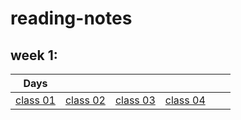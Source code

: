 # reading-notes

## week 1: 

| Days ||||||
|:---:|---|---|---|---|---|
|  [class 01](./class%2001/) |  [class 02](./class%2002/) | [class 03](./class%2003/linked%20list.md)   |[class 04](./class04/readme.md)   |
